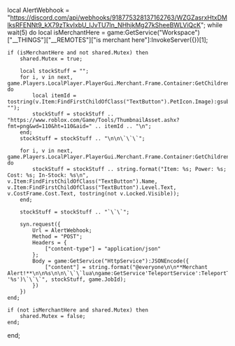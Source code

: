local AlertWebhook = "https://discord.com/api/webhooks/918775328137162763/WZGZasrxHtxDMlksRFENNt9_kX79zTkvIxbU_IJvTU7ln_NHhjkMg27kSheeBWLViQcK";
while wait(5) do
    local isMerchantHere = game:GetService("Workspace")["__THINGS"]["__REMOTES"]["is merchant here"]:InvokeServer({})[1];
    
    if (isMerchantHere and not shared.Mutex) then
        shared.Mutex = true;
        
        local stockStuff = "";
        for i, v in next, game.Players.LocalPlayer.PlayerGui.Merchant.Frame.Container:GetChildren() do
            local itemId = tostring(v.Item:FindFirstChildOfClass("TextButton").PetIcon.Image):gsub("rbxassetid://", "");
            stockStuff = stockStuff .. "https://www.roblox.com/Game/Tools/ThumbnailAsset.ashx?fmt=png&wd=110&ht=110&aid=" .. itemId .. "\n";
        end;
        stockStuff = stockStuff .. "\n\n\`\`\`";
    
        for i, v in next, game.Players.LocalPlayer.PlayerGui.Merchant.Frame.Container:GetChildren() do
            stockStuff = stockStuff .. string.format("Item: %s; Power: %s; Cost: %s; In-Stock: %s\n", v.Item:FindFirstChildOfClass("TextButton").Name, v.Item:FindFirstChildOfClass("TextButton").Level.Text, v.CostFrame.Cost.Text, tostring(not v.Locked.Visible));   
        end;
        
        stockStuff = stockStuff .. "`\`\`";
        
        syn.request({
            Url = AlertWebhook;
            Method = "POST";
            Headers = {
                ["content-type"] = "application/json"
            }; 
            Body = game:GetService("HttpService"):JSONEncode({
                ["content"] = string.format("@everyone\n\n**Merchant Alert!**\n\n%s\n\n\`\`\`lua\ngame:GetService'TeleportService':TeleportToPlaceInstance(6284583030, '%s')\`\`\`", stockStuff, game.JobId);
            })
        })
    end;
    
    if (not isMerchantHere and shared.Mutex) then
        shared.Mutex = false; 
    end;
end;
